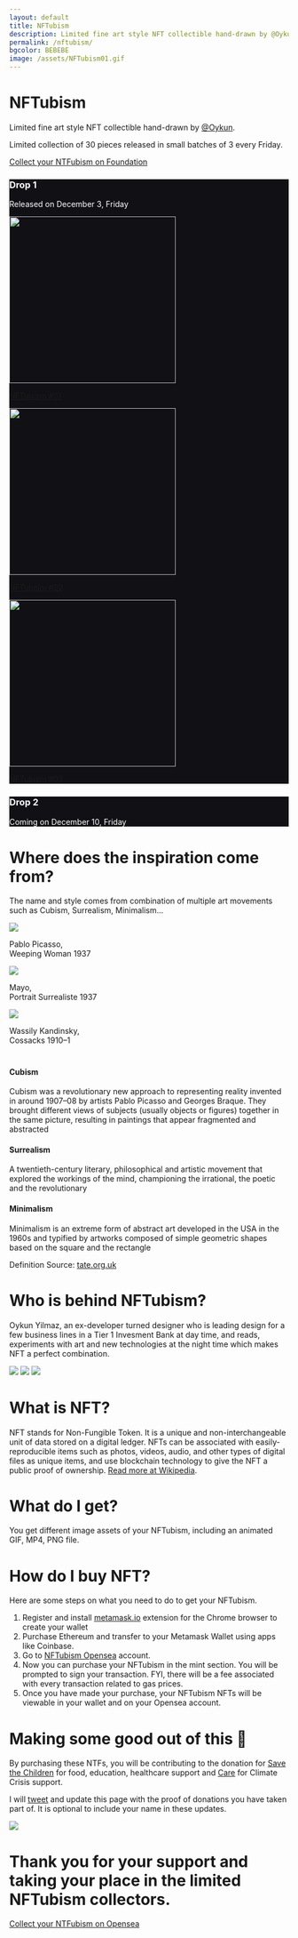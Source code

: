 ```yaml
---
layout: default
title: NFTubism
description: Limited fine art style NFT collectible hand-drawn by @Oykun
permalink: /nftubism/
bgcolor: BEBEBE
image: /assets/NFTubism01.gif
---
```

<div class="flex flex-wrap justify-between">
    <div class="w-40-l">
        <h1 class="slim title-large col-10">NFTubism</h1>
    </div>
    <div class="w-50-l mt6-l">
        <div class="post-content">
			<p class="text-large mb0 pb0">Limited fine art style NFT collectible hand-drawn by <a href="https://twitter.com/oykun" title="twitter/@oykun" target="_blank">@Oykun</a>.</p>
			<p class="text-large mb0 pb0">Limited collection of 30 pieces released in small batches of 3 every Friday.</p>
			<p class="pt4"><a href="https://foundation.app/@oykun" target="_blank" class="btn-dark">Collect your NTFubism on Foundation</a></p>
        </div>
    </div>  
</div>





<div class="pa5 mt6 mb4" style="background-color: #111015; color: #fff;">
	<h3 class="font-light">Drop 1</h3>
	<p class="font-light text-small text-grey">Released on December 3, Friday</p>
	<div class="flex flex-wrap justify-between text-small text-slim">
		<div class="">
			<a href="https://foundation.app/@oykun" target="_blank"><img src="/assets/NFTubism01.gif" width="300"></a>
			<p><a href="https://foundation.app/@oykun" target="_blank">NFTubism #01</a></p>
		</div>
		<div class="">
			<a href="https://foundation.app/@oykun" target="_blank"><img src="/assets/NFTubism02.gif" width="300"></a>
			<p><a href="https://foundation.app/@oykun" target="_blank">NFTubism #02</a></p>
		</div>
		<div class="">
			<a href="https://foundation.app/@oykun" target="_blank"><img src="/assets/NFTubism03.gif" width="300"></a>
			<p><a href="https://foundation.app/@oykun" target="_blank">NFTubism #03</a></p>
		</div>
	</div>
</div>

<div class="pa5 mb4" style="background-color: #111015; color: #fff;">
	<h3 class="font-light">Drop 2</h3>
	<p class="font-light text-small text-grey">Coming on December 10, Friday</p>
</div>






<div class="flex flex-wrap justify-between pt5">
    <div class="w-40-l">
        <h1 class="slim">Where does the inspiration come from?</h1>
    </div>
    <div class="w-50-l pt6-l">
        <div class="post-content">
			<p>The name and style comes from combination of multiple art movements such as Cubism, Surrealism, Minimalism...</p>
        </div>
    </div>  
</div>
<div class="flex flex-wrap justify-between pa3">
	<span>
		<img src="/assets/picasso.jpg">
		<p class="text-small">Pablo Picasso, <br />Weeping Woman 1937</p>
	</span>
	<span>
		<img src="/assets/mayo.jpg">
		<p class="text-small">Mayo, <br />Portrait Surrealiste 1937</p>
	</span>
	<span>
		<img src="/assets/cossacks.jpg">
		<p class="text-small">Wassily Kandinsky, <br />Cossacks 1910–1</p>
	</span>
</div>
<div class="flex flex-wrap justify-between">
    <div class="w-40-l mt4">
        <h1 class="col-10"></h1>
    </div>
    <div class="w-50-l pt3-l">
        <div class="post-content">
			<h4>Cubism</h4>
			<p>Cubism was a revolutionary new approach to representing reality invented in around 1907–08 by artists Pablo Picasso and Georges Braque. They brought different views of subjects (usually objects or figures) together in the same picture, resulting in paintings that appear fragmented and abstracted</p>
			<h4 class="pt5">Surrealism</h4>
			<p>A twentieth-century literary, philosophical and artistic movement that explored the workings of the mind, championing the irrational, the poetic and the revolutionary</p>
			<h4 class="pt5">Minimalism</h4>
			<p>Minimalism is an extreme form of abstract art developed in the USA in the 1960s and typified by artworks composed of simple geometric shapes based on the square and the rectangle</p>
			<p class="i">Definition Source: <a href="https://www.tate.org.uk/" target="_blank">tate.org.uk</a></p>
        </div>
    </div>  
</div>






<div class="flex flex-wrap justify-between pt6">
    <div class="w-40-l">
        <h1 class="slim col-10">Who is behind NFTubism?</h1>
    </div>
    <div class="w-50-l pt5-l">
        <div class="post-content">
			<p class="text-large mb0 pb0">Oykun Yilmaz, an ex-developer turned designer who is leading design for a few business lines in a Tier 1 Invesment Bank at day time, and reads, experiments with art and new technologies at the night time which makes NFT a perfect combination.</p>
        </div>
    </div>  
</div>
<div class="flex flex-wrap justify-between pt5-l">
	<img src="/assets/space1.jpeg" class="w-30-l">
	<img src="/assets/tate.jpeg" class="w-30-l">
	<img src="/assets/mag1.jpeg" class="w-30-l">
</div>





<div class="flex flex-wrap justify-between pt6">
    <div class="w-40-l">
        <h1 class="slim col-10">What is NFT?</h1>
    </div>
    <div class="w-50-l">
        <div class="post-content">
			<p class="text-large mb0 pb0">NFT stands for Non-Fungible Token. It is a unique and non-interchangeable unit of data stored on a digital ledger. NFTs can be associated with easily-reproducible items such as photos, videos, audio, and other types of digital files as unique items, and use blockchain technology to give the NFT a public proof of ownership. <a href="https://en.wikipedia.org/wiki/Non-fungible_token" target="_blank">Read more at Wikipedia</a>.</p>
        </div>
    </div>  
</div>





<div class="flex flex-wrap justify-between pt6">
    <div class="w-40-l">
        <h1 class="slim col-10">What do I get?</h1>
    </div>
    <div class="w-50-l mt4-l">
        <div class="post-content">
			<p class="text-large mb0 pb0">You get different image assets of your NFTubism, including an animated GIF, MP4, PNG file.</p>
        </div>
    </div>  
</div>






<div class="flex flex-wrap justify-between pt6">
    <div class="w-40-l">
        <h1 class="slim col-10">How do I buy NFT?</h1>
    </div>
    <div class="w-50-l mt5-l">
        <div class="post-content">
			<p class="text-large mb0 pb0">Here are some steps on what you need to do to get your NFTubism.</p>
			<ol>
				<li>Register and install <a href="https://metamask.io/" target="_blank">metamask.io</a> extension for the Chrome browser to create your wallet</li>
				<li>Purchase Ethereum and transfer to your Metamask Wallet using apps like Coinbase.</li>
				<li>Go to <a href="">NFTubism Opensea</a> account.</li> 
				<li>Now you can purchase your NFTubism in the mint section. You will be prompted to sign your transaction. FYI, there will be a fee associated with every transaction related to gas prices.</li>
				<li>Once you have made your purchase, your NFTubism NFTs will be viewable in your wallet and on your Opensea account.</li>
			</ol>
        </div>
    </div>  
</div>








<div class="flex flex-wrap justify-between pt6"> 
    <div class="w-40-l">
        <h1 class="slim col-10">Making some good out of this 🖤</h1>
    </div>
    <div class="w-50-l mt5-l">
        <div class="post-content">
			<p class="text-large mb0 pb0">By purchasing these NTFs, you will be contributing to the donation for <a href="https://www.savethechildren.org.uk/" target="_blank">Save the Children</a> for food, education, healthcare support and <a href="https://www.careinternational.org.uk/emergencies/climate-crisis" target="_blank">Care</a> for Climate Crisis support.</p>
			<p class="text-large mb0 pb0">I will <a href="https://twitter.com/oykun" title="twitter/@oykun" target="_blank">tweet</a> and update this page with the proof of donations you have taken part of. It is optional to include your name in these updates.</p>
        </div>
    </div>  
</div>

<div class="tc mt5">
	<img src="/assets/donate.png">
</div>





<div class="mt7 mb7 tc">
	<h1 class="slim page-title w-50-l center">Thank you for your support and taking your place in the limited NFTubism collectors.</h1>
    <p class="pt6"><a href="https://foundation.app/@oykun" target="_blank" class="btn-dark">Collect your NTFubism on Opensea</a></p>
</div>


